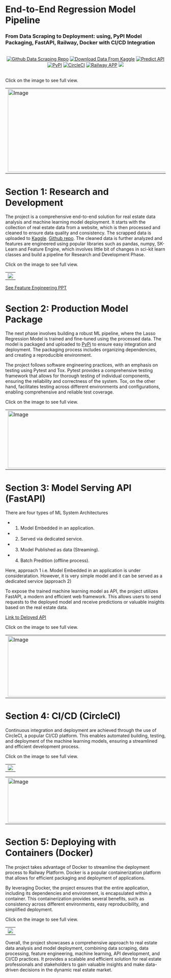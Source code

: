 # End-to-End Regression Model Pipeline
### From Data Scraping to Deployment: using, PyPI Model Packaging, FastAPI, Railway, Docker with CI/CD Integration
<br>
<div align="center">
	<span class="label"><a href="https://github.com/mm-mazhar/Scraping-Zameen.com" target="blank"><img alt="Github Data Scraping Repo" src="https://img.shields.io/badge/Github-Data%20Scraping%20Repo-blue"></a></span>
	<span class="label"><a href="https://www.kaggle.com/datasets/mazhar01/real-state-website-data" target="blank"><img alt="Download Data From Kaggle" src="https://img.shields.io/badge/kaggle-Data-blue"></a></span>
	<span class="label"><a href="https://tame-hook-production.up.railway.app/docs#/default/predict_api_v1_predict_post" target="blank"><img alt="Predict API" src="https://img.shields.io/badge/FastAPI-Predict%20API-blue"></a></span>
	<span class="label"><a href="https://pypi.org/project/lasso-regression-model/" target="_blank"><img alt="PyPI" src="https://img.shields.io/pypi/v/lasso-regression-model?logo=PyPi&style=Flat"></a></span>
	<span class="label"><a href="javascript:void(0);" style="pointer-events: none;"><img alt="CircleCI" src="https://img.shields.io/circleci/build/github/mm-mazhar/Deploying-ML-Lasso-Regression-Model/main?logo=circleci&style=Flat"></a></span>
	<span class="label"><a href="https://tame-hook-production.up.railway.app/docs#/default/predict_api_v1_predict_post" target="_blank"><img alt="Railway APP" src="https://img.shields.io/badge/Railway-000000?style=Flat&logo=Railway"/></a></span>
	<span class="label"><a href="https://github.com/mm-mazhar/Deploying-ML-Lasso-Regression-Model/tree/main/5.deploying_with_containers" target="_blank"><img src="https://img.shields.io/badge/Docker-000000?style=Flat&logo=Docker"/></a></span> 
</div>
<br>

Click on the image to see full view.
<table style="width:100%">
<tr>
  <td><img src="https://i.imgur.com/n8tEwXy.png" alt="Image" width="550px" height=260px/></td>
  <td><img src="https://i.imgur.com/ErYjDFz.png" alt="Image" width="550px" height=260px/></td>
  </tr>
</table>

# Section 1: Research and Development

The project is a comprehensive end-to-end solution for real estate data analysis and machine learning model deployment. It starts with the collection of real estate data from a website, which is then processed and cleaned to ensure data quality and consistency. The scrapped data is uploaded to [Kaggle](https://www.kaggle.com/datasets/mazhar01/real-state-website-data). [Github repo](https://github.com/mm-mazhar/Scraping-Zameen.com). The cleaned data is further analyzed and features are engineered using popular libraries such as pandas, numpy, SK-Learn and Feature Engine, which involves little bit of changes in sci-kit learn classes and build a pipeline for Research and Development Phase.

Click on the image to see full view.
<table style="width:100%; align=center">
<tr>
  <td><img src="https://i.imgur.com/tFl5pxt.png" /></td>
  <!-- <td><img src="https://i.imgur.com/hBVPlLm.png" alt="Image" width="560px" height=260px/></td> -->
</tr>
</table>

[See Feature Engineering PPT](https://github.com/mm-mazhar/Deploying-ML-Lasso-Regression-Model/blob/main/feature_engineering_ppt/PPT_FeatureEngineering.pdf)

# Section 2: Production Model Package

The next phase involves building a robust ML pipeline, where the Lasso Regression Model is trained and fine-tuned using the processed data. The model is packaged and uploaded to [PyPi](https://pypi.org/project/lasso-regression-model/) to ensure easy integration and deployment. The packaging process includes organizing dependencies, and creating a reproducible environment.

The project follows software engineering practices, with an emphasis on testing using Pytest and Tox. Pytest provides a comprehensive testing framework that allows for thorough testing of individual components, ensuring the reliability and correctness of the system. Tox, on the other hand, facilitates testing across different environments and configurations, enabling comprehensive and reliable test coverage.

Click on the image to see full view.
<table style="width:100%; align=center">
<tr>
  <td><img src="https://i.imgur.com/LaKEGVc.png" alt="Image" width="570px" height=180px/></td>
  <td><img src="https://i.imgur.com/o6lW6XL.png" alt="Image" width="570px" height=180px/></td>
  <td><img src="https://i.imgur.com/7KNhQdl.png" alt="Image" width="570px" height=180px/></td>
</tr>
</table>

# Section 3: Model Serving API (FastAPI)
There are four types of ML System Architectures
- 1. Model Embedded in an application.
- 2. Served via dedicated service.
- 3. Model Published as data (Streaming).
- 4. Batch Predition (offline process).

Here, approach 1 i.e. Model Embedded in an application is under consideratation. However, it is very simple model and it can be served as a dedicated service (approach 2)

To expose the trained machine learning model as API, the project utilizes FastAPI, a modern and efficient web framework. This allows users to send requests to the deployed model and receive predictions or valuable insights based on the real estate data.

[Link to Deloyed API](https://tame-hook-production.up.railway.app/docs#/default/predict_api_v1_predict_post)

Click on the image to see full view.
<table style="width:100%; align=center">
<tr>
<td><img src="https://i.imgur.com/QN2iFYX.png" alt="Image" width="570px"  height=190px/></td>
<td><img src="https://i.imgur.com/5yARjOK.png" alt="Image" width="570px" height=190px/></td>
</tr>
</table>

# Section 4: CI/CD (CircleCI)

Continuous integration and deployment are achieved through the use of CircleCI, a popular CI/CD platform. This enables automated building, testing, and deployment of the machine learning models, ensuring a streamlined and efficient development process.

Click on the image to see full view.
<table style="width:100%; align=center">
<tr>
  <td><img src="https://i.imgur.com/YYK0hpH.png" /></td>
</tr>
</table>
<table style="width:100%; align=center">
<tr>
  <td><img src="https://i.imgur.com/6VgrYDU.png" alt="Image" width="570px" height=140px/></td>
  <td><img src="https://i.imgur.com/W30TQs5.png" alt="Image" width="570px" height=140px/></td>
  <td><img src="https://i.imgur.com/zqXTSkz.png" alt="Image" width="570px" height=140px/></td>
  <td><img src="https://i.imgur.com/8dHAlyd.png" alt="Image" width="570px" height=140px/></td>
</tr>
</table>

# Section 5: Deploying with Containers (Docker)

The project takes advantage of Docker to streamline the deployment process to Railway Platform. Docker is a popular containerization platform that allows for efficient packaging and deployment of applications.

By leveraging Docker, the project ensures that the entire application, including its dependencies and environment, is encapsulated within a container. This containerization provides several benefits, such as consistency across different environments, easy reproducibility, and simplified deployment.

Click on the image to see full view.
<table style="width:100%; align=center">
<tr>
  <td><img src="https://i.imgur.com/4MSniph.png" /></td>
</tr>
</table>

Overall, the project showcases a comprehensive approach to real estate data analysis and model deployment, combining data scraping, data processing, feature engineering, machine learning, API development, and CI/CD practices. It provides a scalable and efficient solution for real estate professionals and stakeholders to gain valuable insights and make data-driven decisions in the dynamic real estate market.